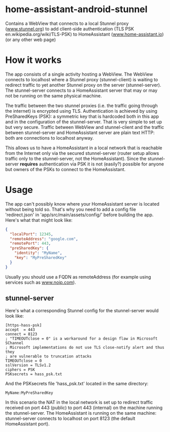 # home-assistant-android-stunnel
Contains a WebView that connects to a local Stunnel proxy (www.stunnel.org) to add client-side authentication (TLS PSK en.wikipedia.org/wiki/TLS-PSK) to HomeAssistant (www.home-assistant.io) (or any other web page)

# How it works
The app consists of a single activity hosting a WebView. The WebView connects to localhost where a Stunnel proxy (stunnel-client) is waiting to redirect traffic to yet another Stunnel proxy on the server (stunnel-server). The stunnel-server connects to a HomeAssistant server that may or may not be running on the same physical machine.

The traffic between the two stunnel proxies (i.e. the traffic going through the internet) is encrypted using TLS. Authentication is achieved by using PreSharedKeys (PSK): a symmetric key that is hardcoded both in this app and in the configuration of the stunnel-server. That is very simple to set up but very secure.
Traffic between WebView and stunnel-client and the traffic between stunnel-server and HomeAssistant server are plain text HTTP: both are connections to localhost anyway.

This allows us to have a HomeAssistant in a local network that is reachable from the Internet only via the secured stunnel-server (router setup allows traffic only to the stunnel-server, not the HomeAssistant). Since the stunnel-server **requires** authentication via PSK it is not (easily?) possible for anyone but owners of the PSKs to connect to the HomeAssistant.

# Usage
The app can't possibly know where your HomeAssistant server is located without being told so. That's why you need to add a config file 'redirect.json' in 'app/src/main/assets/config/' before building the app. Here's what that might look like:

```json
{
  "localPort": 12345,
  "remoteAddress": "google.com",
  "remotePort": 443,
  "preSharedKey": {
    "identity": "MyName",
    "key": "MyPreSharedKey"
  }
}
```
Usually you should use a FQDN as remoteAddress (for example using services such as www.noip.com).

## stunnel-server
Here's what a corresponding Stunnel config for the stunnel-server would look like:

```
[https-hass-psk]
accept  = 443
connect = 8123
; "TIMEOUTclose = 0" is a workaround for a design flaw in Microsoft SChannel
; Microsoft implementations do not use TLS close-notify alert and thus they
; are vulnerable to truncation attacks
TIMEOUTclose = 0
sslVersion = TLSv1.2
ciphers = PSK
PSKsecrets = hass_psk.txt
```

And the PSKsecrets file 'hass_psk.txt' located in the same directory:
```
MyName:MyPreSharedKey
```

In this scenario the NAT in the local network is set up to redirect traffic received on port 443 (public) to port 443 (internal) on the machine running the stunnel-server. The HomeAssistant is running on the same machine: stunnel-server connects to localhost on port 8123 (the default HomeAssistant port).
